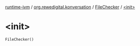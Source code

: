 [runtime-jvm](../../index.md) / [org.rewedigital.konversation](../index.md) / [FileChecker](index.md) / [&lt;init&gt;](./-init-.md)

# &lt;init&gt;

`FileChecker()`